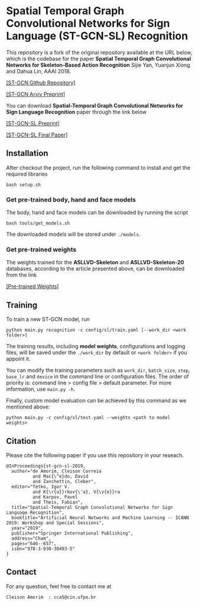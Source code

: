 # Spatial Temporal Graph Convolutional Networks for Sign Language (ST-GCN-SL) Recognition


This repository is a fork of the original repository available at the URL below, which is the codebase for the paper **Spatial Temporal Graph Convolutional Networks for Skeleton-Based Action Recognition** Sijie Yan, Yuanjun Xiong and Dahua Lin, AAAI 2018.


[[ST-GCN Github Repository]](https://github.com/yysijie/st-gcn)

[[ST-GCN Arxiv Preprint]](https://arxiv.org/abs/1801.07455)


You can download **Spatial-Temporal Graph Convolutional Networks
for Sign Language Recognition** paper through the link below

[[ST-GCN-SL Preprint]](http://www.cin.ufpe.br/~cca5/st-gcn-sl/preprint/)

[[ST-GCN-SL Final Paper]](http://www.cin.ufpe.br/~cca5/st-gcn-sl/paper/)


## Installation

After checkout the project, run the following command to install and get the required libraries
```
bash setup.sh 
```


### Get pre-trained body, hand and face models
The body, hand and face models can be downloaded by running the script
```
bash tools/get_models.sh
```
The downloaded models will be stored under ```./models```.


### Get pre-trained weights
The weights trained for the **ASLLVD-Skeleton** and **ASLLVD-Skeleton-20**  databases, according to the article presented above, can be downloaded from the link

[[Pre-trained Weights]](http://www.cin.ufpe.br/~cca5/st-gcn-sl/weights/)

## Training
To train a new ST-GCN model, run
```
python main.py recognition -c config/sl/train.yaml [--work_dir <work folder>]
```
The training results, including **model weights**, configurations and logging files, will be saved under the ```./work_dir``` by default or ```<work folder>``` if you appoint it.

You can modify the training parameters such as ```work_dir```, ```batch_size```, ```step```, ```base_lr``` and ```device``` in the command line or configuration files. The order of priority is:  command line > config file > default parameter. For more information, use ```main.py -h```.

Finally, custom model evaluation can be achieved by this command as we mentioned above:
```
python main.py -c config/sl/test.yaml --weights <path to model weights>
```


## Citation
Please cite the following paper if you use this repository in your reseach.
```
@InProceedings{st-gcn-sl-2019,
  author="de Amorim, Cleison Correia 
          and Mac{\^e}do, David
          and Zanchettin, Cleber",
  editor="Tetko, Igor V.
          and K{\r{u}}rkov{\'a}, V{\v{e}}ra
          and Karpov, Pavel
          and Theis, Fabian",
  title="Spatial-Temporal Graph Convolutional Networks for Sign Language Recognition",
  booktitle="Artificial Neural Networks and Machine Learning -- ICANN 2019: Workshop and Special Sessions",
  year="2019",
  publisher="Springer International Publishing",
  address="Cham",
  pages="646--657",
  isbn="978-3-030-30493-5"
}
```

## Contact
For any question, feel free to contact me at
```
Cleison Amorim  : cca5@cin.ufpe.br
```
